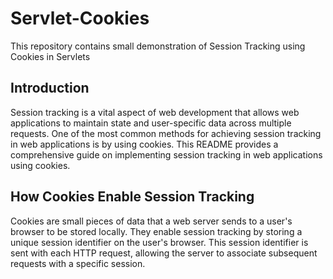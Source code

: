 # Servlet-Cookies
This repository contains small demonstration of Session Tracking using Cookies in Servlets

## Introduction

Session tracking is a vital aspect of web development that allows web applications to maintain state and user-specific data across multiple requests. One of the most common methods for achieving session tracking in web applications is by using cookies. This README provides a comprehensive guide on implementing session tracking in web applications using cookies.

## How Cookies Enable Session Tracking

Cookies are small pieces of data that a web server sends to a user's browser to be stored locally. They enable session tracking by storing a unique session identifier on the user's browser. This session identifier is sent with each HTTP request, allowing the server to associate subsequent requests with a specific session.

